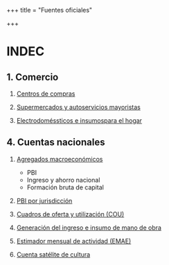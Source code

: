 +++
title = "Fuentes oficiales"

+++

# INDEC

## 1. Comercio

1. [Centros de compras](https://www.indec.gob.ar/indec/web/Nivel4-Tema-3-1-36)

2. [Supermercados y autoservicios mayoristas](https://www.indec.gob.ar/indec/web/Nivel4-Tema-3-1-34)

3. [Electrodoméssticos e insumospara el hogar](https://www.indec.gob.ar/indec/web/Nivel4-Tema-3-1-37)


## 4. Cuentas nacionales

1. [Agregados macroeconómicos](https://www.indec.gob.ar/indec/web/Nivel4-Tema-3-9-47)
    * PBI
    * Ingreso y ahorro nacional
    * Formación bruta de capital

2. [PBI por jurisdicción](https://www.indec.gob.ar/indec/web/Nivel4-Tema-3-9-138)

3. [Cuadros de oferta y utilización (COU)](https://www.indec.gob.ar/indec/web/Nivel4-Tema-3-9-114)

4. [Generación del ingreso e insumo de mano de obra](https://www.indec.gob.ar/indec/web/Nivel4-Tema-3-9-49)

5. [Estimador mensual de actividad (EMAE)](https://www.indec.gob.ar/indec/web/Nivel4-Tema-3-9-48)

6.  [Cuenta satélite de cultura](https://www.indec.gob.ar/indec/web/Nivel4-Tema-3-9-141)